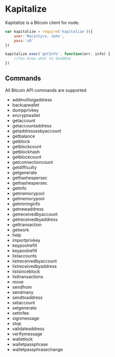 # Kapitalize

Kapitalize is a Bitcoin client for node.

```js
var kapitalize = require('kapitalize')({
    user:'Macintyre, John',
    pass:'xD'
})

kapitalize.exec('getInfo', function(err, info) {
    //You know what to dooOOoo    
})
```

## Commands

All Bitcoin API commands are supported

 + addmultisigaddress
 + backupwallet
 + dumpprivkey
 + encryptwallet
 + getaccount
 + getaccountaddress
 + getaddressesbyaccount
 + getbalance
 + getblock
 + getblockcount
 + getblockhash
 + getblockcount
 + getconnectioncount
 + getdifficulty
 + getgenerate
 + gethashespersec
 + gethashespersec
 + getinfo
 + getmemorypool
 + getmemorypool
 + getmininginfo
 + getnewaddress
 + getreceivedbyaccount
 + getreceivedbyaddress
 + gettransaction
 + getwork
 + help
 + importprivkey
 + keypoolrefill
 + keypoolrefill
 + listaccounts
 + listreceivedbyaccount
 + listreceivedbyaddress
 + listsinceblock
 + listtransactions
 + move
 + sendfrom
 + sendmany
 + sendtoaddress
 + setaccount
 + setgenerate
 + settxfee
 + signmessage
 + stop
 + validateaddress
 + verifymessage
 + walletlock
 + walletpassphrase
 + walletpassphrasechange

